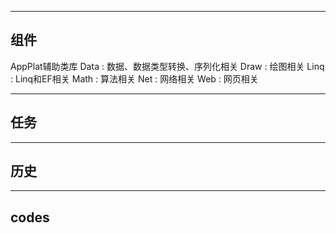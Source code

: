 ﻿---------------------------------------
组件
---------------------------------------
AppPlat辅助类库
    Data      : 数据、数据类型转换、序列化相关
	Draw	  : 绘图相关
	Linq	  : Linq和EF相关
	Math	  : 算法相关
	Net		  : 网络相关
	Web		  : 网页相关




---------------------------------------
任务
---------------------------------------



---------------------------------------
历史
---------------------------------------



---------------------------------------
codes
---------------------------------------
